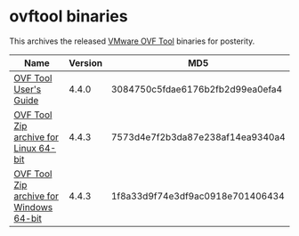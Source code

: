 # ovftool binaries

This archives the released [VMware OVF Tool](https://developer.vmware.com/tool/ovf) binaries for posterity.

| Name | Version | MD5 |
|------|---------|-----|
| [OVF Tool User's Guide](archive/ovftool-440-userguide.pdf) | 4.4.0 | 3084750c5fdae6176b2fb2d99ea0efa4 |
| [OVF Tool Zip archive for Linux 64-bit](archive/VMware-ovftool-4.4.3-18663434-lin.x86_64.zip) | 4.4.3 | 7573d4e7f2b3da87e238af14ea9340a4 |
| [OVF Tool Zip archive for Windows 64-bit](archive/VMware-ovftool-4.4.3-18663434-win.x86_64.zip) | 4.4.3 | 1f8a33d9f74e3df9ac0918e701406434 |
